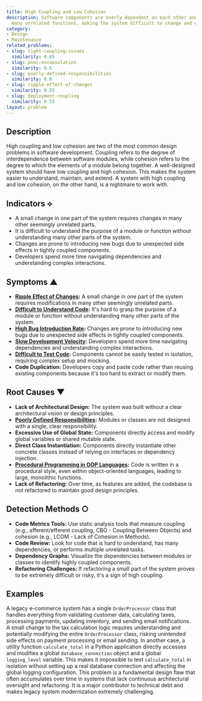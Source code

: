 ```yaml
---
title: High Coupling and Low Cohesion
description: Software components are overly dependent on each other and perform too
  many unrelated functions, making the system difficult to change and understand.
category:
- Design
- Maintenance
related_problems:
- slug: tight-coupling-issues
  similarity: 0.65
- slug: poor-encapsulation
  similarity: 0.6
- slug: poorly-defined-responsibilities
  similarity: 0.6
- slug: ripple-effect-of-changes
  similarity: 0.55
- slug: deployment-coupling
  similarity: 0.55
layout: problem
---
```


## Description
High coupling and low cohesion are two of the most common design problems in software development. Coupling refers to the degree of interdependence between software modules, while cohesion refers to the degree to which the elements of a module belong together. A well-designed system should have low coupling and high cohesion. This makes the system easier to understand, maintain, and extend. A system with high coupling and low cohesion, on the other hand, is a nightmare to work with.

## Indicators ⟡
- A small change in one part of the system requires changes in many other seemingly unrelated parts.
- It is difficult to understand the purpose of a module or function without understanding many other parts of the system.
- Changes are prone to introducing new bugs due to unexpected side effects in tightly coupled components.
- Developers spend more time navigating dependencies and understanding complex interactions.

## Symptoms ▲

- **[Ripple Effect of Changes](ripple-effect-of-changes.md):** A small change in one part of the system requires modifications in many other seemingly unrelated parts.
- **[Difficult to Understand Code](difficult-to-understand-code.md):** It's hard to grasp the purpose of a module or function without understanding many other parts of the system.
- **[High Bug Introduction Rate](high-bug-introduction-rate.md):** Changes are prone to introducing new bugs due to unexpected side effects in tightly coupled components.
- **[Slow Development Velocity](slow-development-velocity.md):** Developers spend more time navigating dependencies and understanding complex interactions.
- **[Difficult to Test Code](difficult-to-test-code.md):** Components cannot be easily tested in isolation, requiring complex setup and mocking.
- **Code Duplication:** Developers copy and paste code rather than reusing existing components because it's too hard to extract or modify them.

## Root Causes ▼

- **Lack of Architectural Design:** The system was built without a clear architectural vision or design principles.
- **[Poorly Defined Responsibilities](poorly-defined-responsibilities.md):** Modules or classes are not designed with a single, clear responsibility.
- **Excessive Use of Global State:** Components directly access and modify global variables or shared mutable state.
- **Direct Class Instantiation:** Components directly instantiate other concrete classes instead of relying on interfaces or dependency injection.
- **[Procedural Programming in OOP Languages](procedural-programming-in-oop-languages.md):** Code is written in a procedural style, even within object-oriented languages, leading to large, monolithic functions.
- **Lack of Refactoring:** Over time, as features are added, the codebase is not refactored to maintain good design principles.

## Detection Methods ○

- **Code Metrics Tools:** Use static analysis tools that measure coupling (e.g., afferent/efferent coupling, CBO - Coupling Between Objects) and cohesion (e.g., LCOM - Lack of Cohesion in Methods).
- **Code Review:** Look for code that is hard to understand, has many dependencies, or performs multiple unrelated tasks.
- **Dependency Graphs:** Visualize the dependencies between modules or classes to identify highly coupled components.
- **Refactoring Challenges:** If refactoring a small part of the system proves to be extremely difficult or risky, it's a sign of high coupling.

## Examples
A legacy e-commerce system has a single `OrderProcessor` class that handles everything from validating customer data, calculating taxes, processing payments, updating inventory, and sending email notifications. A small change to the tax calculation logic requires understanding and potentially modifying the entire `OrderProcessor` class, risking unintended side effects on payment processing or email sending. In another case, a utility function `calculate_total` in a Python application directly accesses and modifies a global `database_connection` object and a global `logging_level` variable. This makes it impossible to test `calculate_total` in isolation without setting up a real database connection and affecting the global logging configuration. This problem is a fundamental design flaw that often accumulates over time in systems that lack continuous architectural oversight and refactoring. It is a major contributor to technical debt and makes legacy system modernization extremely challenging.